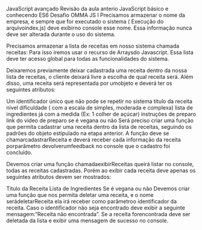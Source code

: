 JavaScript avançado
Revisão da aula anterio JavaScript básico e conhecendo ES6
Desafio OMMA JS I
Precisamos armazenar o nome da empresa, e sempre que for executado o sistema ( Execução do arquivoindex.js) deve exibirno console esse nome. Essa informação nunca deve ser alterada durante o uso do sistema.

Precisamos armazenar a lista de receitas em nosso sistema chamada receitas: Para isso iremos usar o recurso de Arraysdo Javascript. Essa lista deve ter acesso global para todas as funcionalidades do sistema.

Deixaremos previamente deixar cadastrada uma receita dentro da nossa lista de receitas, o cliente deixará livre a escolha de qual receita será. Além disso, uma receita será representada por umobjeto e deverá ter os seguintes atributos:

Um identificador único que não pode se repetir no sistema
titulo da receita
nível dificuldade ( com a escala de simples, moderada e complexa)
lista de ingredientes já com a medida (Ex: 1 colher de açúcar)
instruções de preparo
link do video de preparo
se é vegana ou não
Será preciso criar uma função que permita cadastrar uma receita dentro da lista de receitas, seguindo os padrões do objeto estipulado na etapa anterior. A função deve se chamarcadastrarReceita e deverá receber cada informação da receita porparâmetro devolverumfeedback no console que o cadastro foi concluído.

Devemos criar uma função chamadaexibirReceitas queirá listar no console, todas as receitas cadastradas. Porém ao exibir cada receita deve apenas os seguintes atributos devem ser mostrados:

Titulo da Receita
Lista de Ingredientes
Se é vegana ou não
Devemos criar uma função que nos permita deletar uma receita, e o nome serádeletarReceita ela irá receber como parâmetroo identificador da receita. Caso o identificador não seja encontrado deve exibir a seguinte mensagem:“Receita não encontrada”. Se a receita forencontrada deve ser deletada da lista e exibir uma mensagem de sucesso no console.

